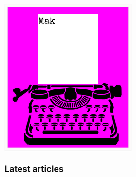 ![quote](img/quote.gif)

# Latest articles
<!-- BLOG-POST-LIST:START -->
<!-- BLOG-POST-LIST:END -->
